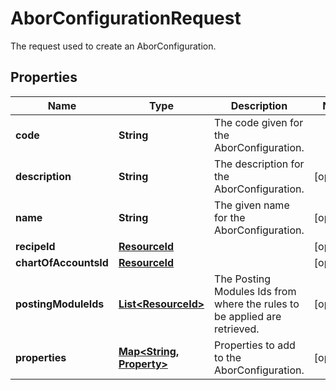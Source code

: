 

# AborConfigurationRequest

The request used to create an AborConfiguration.

## Properties

Name | Type | Description | Notes
------------ | ------------- | ------------- | -------------
**code** | **String** | The code given for the AborConfiguration. | 
**description** | **String** | The description for the AborConfiguration. |  [optional]
**name** | **String** | The given name for the AborConfiguration. |  [optional]
**recipeId** | [**ResourceId**](ResourceId.md) |  |  [optional]
**chartOfAccountsId** | [**ResourceId**](ResourceId.md) |  |  [optional]
**postingModuleIds** | [**List&lt;ResourceId&gt;**](ResourceId.md) | The Posting Modules Ids from where the rules to be applied are retrieved. |  [optional]
**properties** | [**Map&lt;String, Property&gt;**](Property.md) | Properties to add to the AborConfiguration. |  [optional]



